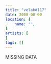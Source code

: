 ```yaml
---
title: "velak#117"
date: 2000-00-00
location: {
    name: "",
}
artists: [
]
tags: []
---
```

MISSING DATA
